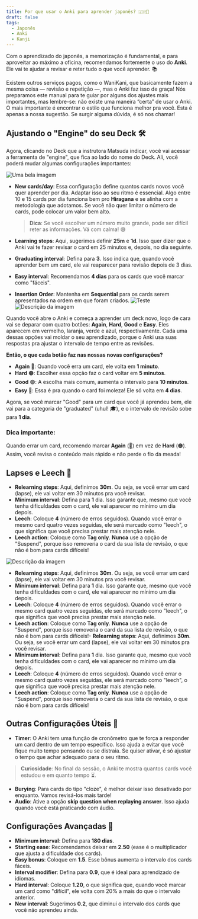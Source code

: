 ```yaml
---
title: Por que usar o Anki para aprender japonês? 🇯🇵🧠
draft: false
tags:
  - Japonês
  - Anki
  - Kanji
---
```

Com o aprendizado do japonês, a memorização é fundamental, e para aproveitar ao máximo a oficina, recomendamos fortemente o uso do **Anki**. Ele vai te ajudar a revisar e reter tudo o que você aprender. 📚

Existem outros serviços pagos, como o WaniKani, que basicamente fazem a mesma coisa — revisão e repetição —, mas o Anki faz isso de graça! Nós preparamos este manual para te guiar por alguns dos ajustes mais importantes, mas lembre-se: não existe uma maneira “certa” de usar o Anki. O mais importante é encontrar o estilo que funciona melhor pra você. Esta é apenas a nossa sugestão. Se surgir alguma dúvida, é só nos chamar!

## Ajustando o "Engine" do seu Deck 🛠️

Agora, clicando no Deck que a instrutora Matsuda indicar, você vai acessar a ferramenta de "engine", que fica ao lado do nome do Deck. Ali, você poderá mudar algumas configurações importantes:

![Uma bela imagem](https://i.imgur.com/ItgI4ej.png)

- **New cards/day**: Essa configuração define quantos cards novos você quer aprender por dia. Adaptar isso ao seu ritmo é essencial. Algo entre 10 e 15 cards por dia funciona bem pro **Hiragana** e se alinha com a metodologia que adotamos. Se você não quer limitar o número de cards, pode colocar um valor bem alto.
    
    > **Dica**: Se você escolher um número muito grande, pode ser difícil reter as informações. Vá com calma! 😅
    
- **Learning steps**: Aqui, sugerimos definir **25m** e **1d**. Isso quer dizer que o Anki vai te fazer revisar o card em 25 minutos e, depois, no dia seguinte.
    
- **Graduating interval**: Defina para **3**. Isso indica que, quando você aprender bem um card, ele vai reaparecer para revisão depois de 3 dias.
    
- **Easy interval**: Recomendamos **4 dias** para os cards que você marcar como "fáceis".
    
- **Insertion Order**: Mantenha em **Sequential** para os cards serem apresentados na ordem em que foram criados.
![Teste](https://i.imgur.com/2uKz0ar.png)
![Descrição da imagem](https://i.imgur.com/z990PXv.png)

Quando você abre o Anki e começa a aprender um deck novo, logo de cara vai se deparar com quatro botões: **Again**, **Hard**, **Good** e **Easy**. Eles aparecem em vermelho, laranja, verde e azul, respectivamente. Cada uma dessas opções vai moldar o seu aprendizado, porque o Anki usa suas respostas pra ajustar o intervalo de tempo entre as revisões.

**Então, o que cada botão faz nas nossas novas configurações?**
- **Again** 🔴: Quando você erra um card, ele volta em **1 minuto**.
- **Hard** 🟠: Escolher essa opção faz o card voltar em **5 minutos**.
- **Good** 🟢: A escolha mais comum, aumenta o intervalo para **10 minutos**.
- **Easy** 🔵: Essa é pra quando o card foi moleza! Ele só volta em **4 dias**.

Agora, se você marcar "Good" para um card que você já aprendeu bem, ele vai para a categoria de "graduated" (uhul! 🎓), e o intervalo de revisão sobe para **1 dia**.

### Dica importante:

Quando errar um card, recomendo marcar **Again** (🔴) em vez de **Hard** (🟠). Assim, você revisa o conteúdo mais rápido e não perde o fio da meada!

## Lapses e Leech 🤔

- **Relearning steps**: Aqui, definimos **30m**. Ou seja, se você errar um card (lapse), ele vai voltar em 30 minutos pra você revisar.
- **Minimum interval**: Defina para **1** dia. Isso garante que, mesmo que você tenha dificuldades com o card, ele vai aparecer no mínimo um dia depois.
- **Leech**: Coloque **4** (número de erros seguidos). Quando você errar o mesmo card quatro vezes seguidas, ele será marcado como "leech", o que significa que você precisa prestar mais atenção nele.
- **Leech action**: Coloque como **Tag only**. **Nunca** use a opção de "Suspend", porque isso removeria o card da sua lista de revisão, o que não é bom para cards difíceis!

![Descrição da imagem](https://i.imgur.com/xtgBnzd.png)

- **Relearning steps**: Aqui, definimos **30m**. Ou seja, se você errar um card (lapse), ele vai voltar em 30 minutos pra você revisar.
- **Minimum interval**: Defina para **1** dia. Isso garante que, mesmo que você tenha dificuldades com o card, ele vai aparecer no mínimo um dia depois.
- **Leech**: Coloque **4** (número de erros seguidos). Quando você errar o mesmo card quatro vezes seguidas, ele será marcado como "leech", o que significa que você precisa prestar mais atenção nele.
- **Leech action**: Coloque como **Tag only**. **Nunca** use a opção de "Suspend", porque isso removeria o card da sua lista de revisão, o que não é bom para cards difíceis!- **Relearning steps**: Aqui, definimos **30m**. Ou seja, se você errar um card (lapse), ele vai voltar em 30 minutos pra você revisar.
- **Minimum interval**: Defina para **1** dia. Isso garante que, mesmo que você tenha dificuldades com o card, ele vai aparecer no mínimo um dia depois.
- **Leech**: Coloque **4** (número de erros seguidos). Quando você errar o mesmo card quatro vezes seguidas, ele será marcado como "leech", o que significa que você precisa prestar mais atenção nele.
- **Leech action**: Coloque como **Tag only**. **Nunca** use a opção de "Suspend", porque isso removeria o card da sua lista de revisão, o que não é bom para cards difíceis!

## Outras Configurações Úteis 🧩

- **Timer**: O Anki tem uma função de cronômetro que te força a responder um card dentro de um tempo específico. Isso ajuda a evitar que você fique muito tempo pensando ou se distraia. Se quiser ativar, é só ajustar o tempo que achar adequado para o seu ritmo.

> **Curiosidade**: No final da sessão, o Anki te mostra quantos cards você estudou e em quanto tempo ⏳.

- **Burying**: Para cards do tipo "cloze", é melhor deixar isso desativado por enquanto. Vamos revisá-los mais tarde!
- **Audio**: Ative a opção **skip question when replaying answer**. Isso ajuda quando você está praticando com áudio.

## Configurações Avançadas 🔧

- **Minimum interval**: Defina para **180 dias**.
- **Starting ease**: Recomendamos deixar em **2.50** (ease é o multiplicador que ajusta a dificuldade dos cards).
- **Easy bonus**: Coloque em **1.5**. Esse bônus aumenta o intervalo dos cards fáceis.
- **Interval modifier**: Defina para **0.9**, que é ideal para aprendizado de idiomas.
- **Hard interval**: Coloque **1.20**, o que significa que, quando você marcar um card como "difícil", ele volta com 20% a mais do que o intervalo anterior.
- **New interval**: Sugerimos **0.2**, que diminui o intervalo dos cards que você não aprendeu ainda.
